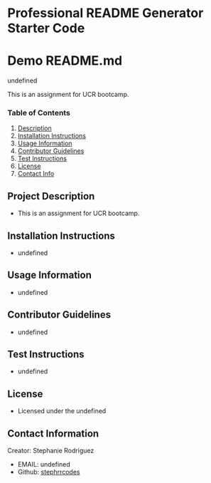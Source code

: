 # Professional README Generator Starter Code
# Demo README.md

  undefined
  
  This is an assignment for UCR bootcamp.
  
  ### Table of Contents
  1. [Description](#description)
  2. [Installation Instructions](#installation-instructions)
  3. [Usage Information](#usage-information)
  4. [Contributor Guidelines](#contributor-guidelines)
  5. [Test Instructions](#test-instructions)
  6. [License](#license)
  7. [Contact Info](#contact)

  ## Project Description
  * This is an assignment for UCR bootcamp.

  ## Installation Instructions
  * undefined

  ## Usage Information
  * undefined

  ## Contributor Guidelines
  * undefined

  ## Test Instructions
  * undefined

  ## License
  * Licensed under the undefined

  ## Contact Information
  Creator: Stephanie Rodriguez
  * EMAIL: undefined
  * Github: [stephrrcodes](http://github.com/stephrrcodes)

